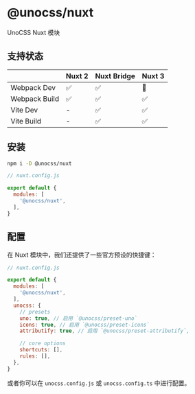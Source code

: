 # @unocss/nuxt

UnoCSS Nuxt 模块

## 支持状态

| | Nuxt 2 | Nuxt Bridge | Nuxt 3 |
| --- | --- | --- | --- |
| Webpack Dev | ✅ | ✅ | 🚧 |
| Webpack Build | ✅ | ✅ | ✅ |
| Vite Dev | - | ✅ | ✅ |
| Vite Build | - | ✅ | ✅ |

## 安装

```bash
npm i -D @unocss/nuxt
```

```js
// nuxt.config.js

export default {
  modules: [
    '@unocss/nuxt',
  ],
}
```

## 配置

在 Nuxt 模块中，我们还提供了一些官方预设的快捷键：

```js
// nuxt.config.js

export default {
  modules: [
    '@unocss/nuxt',
  ],
  unocss: {
    // presets
    uno: true, // 启用 `@unocss/preset-uno`
    icons: true, // 启用 `@unocss/preset-icons`
    attributify: true, // 启用 `@unocss/preset-attributify`,

    // core options
    shortcuts: [],
    rules: [],
  },
}
```

或者你可以在 `unocss.config.js` 或 `unocss.config.ts` 中进行配置。
